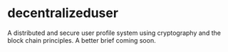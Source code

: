 decentralizeduser
=================

A distributed and secure user profile system using cryptography and the block chain principles. A better brief coming soon.
